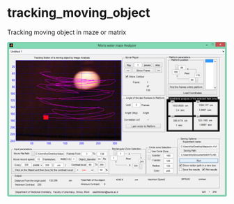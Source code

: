 # tracking_moving_object
Tracking moving object in maze or matrix

<img src="https://github.com/amir1715/tracking_moving_object/blob/main/Fig1.jpg" width="600">
